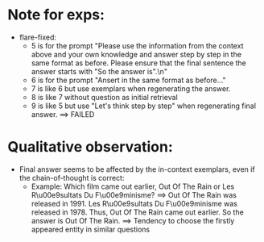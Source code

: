 # Note for exps:
- flare-fixed:
    + 5 is for the prompt "Please use the information from the context above and your own knowledge and answer step by step in the same format as before. Please ensure that the final sentence the answer starts with \"So the answer is\".\n"
    + 6 is for the prompt "Ansert in the same format as before..."
    + 7 is like 6 but use exemplars when regenerating the answer.
    + 8 is like 7 without question as initial retrieval
    + 9 is like 5 but use "Let's think step by step" when regenerating final answer. ==> FAILED

# Qualitative observation:
- Final answer seems to be affected by the in-context exemplars, even if the chain-of-thought is correct:
    + Example: Which film came out earlier, Out Of The Rain or Les R\u00e9sultats Du F\u00e9minisme? ==> Out Of The Rain was released in 1991. Les R\u00e9sultats Du F\u00e9minisme was released in 1978. Thus, Out Of The Rain came out earlier. So the answer is Out Of The Rain.
    ==> Tendency to choose the firstly appeared entity in similar questions
